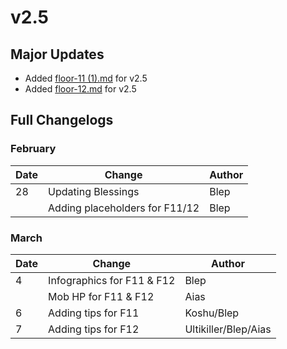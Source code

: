 # v2.5

## Major Updates

* Added [floor-11 (1).md](<../../floors/spire/floor-11 (1).md> "mention") for v2.5
* Added [floor-12.md](../../floors/spire/floor-12.md "mention") for v2.5

## Full Changelogs

### February

| Date | Change                         | Author |
| ---- | ------------------------------ | ------ |
| 28   | Updating Blessings             | Blep   |
|      | Adding placeholders for F11/12 | Blep   |

### March

| Date | Change                     | Author               |
| ---- | -------------------------- | -------------------- |
| 4    | Infographics for F11 & F12 | Blep                 |
|      | Mob HP for F11 & F12       | Aias                 |
| 6    | Adding tips for F11        | Koshu/Blep           |
| 7    | Adding tips for F12        | Ultikiller/Blep/Aias |
